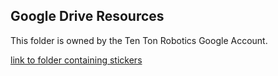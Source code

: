 ## Google Drive Resources
This folder is owned by the Ten Ton Robotics Google Account.

[link to folder containing stickers](https://drive.google.com/open?id=0B2yYAJOLKOCDcVFsTHl1amFWVEk)

